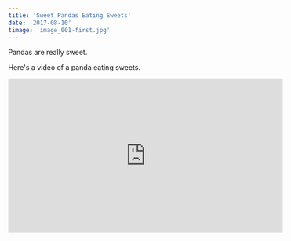 ```yaml
---
title: 'Sweet Pandas Eating Sweets'
date: '2017-08-10'
timage: 'image_001-first.jpg'
---
```


Pandas are really sweet.

Here's a video of a panda eating sweets.

<iframe width="560" height="315" src="https://www.youtube.com/embed/4n0xNbfJLR8" frameborder="0" allowfullscreen></iframe>
